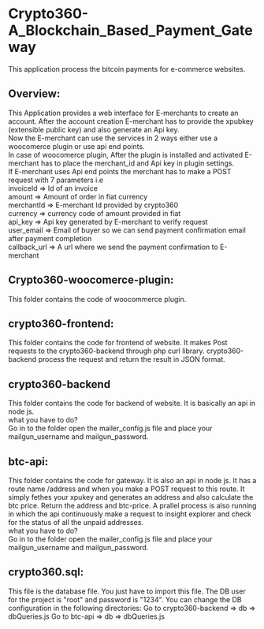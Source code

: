 # Crypto360-A_Blockchain_Based_Payment_Gateway
This application process the bitcoin payments for e-commerce websites.

## Overview:
This Application provides a web interface for E-merchants to create an account. After the account creation E-merchant has to
provide the xpubkey (extensible public key) and also generate an Api key.  
Now the E-merchant can use the services in 2 ways either use a woocomerce plugin or use api end points.  
In case of woocomerce plugin, After the plugin is installed and activated E-merchant has to place the merchant_id and
Api key in plugin settings.  
If E-merchant uses Api end points the merchant has to make a POST request with 7 parameters i.e  
invoiceId => Id of an invoice  
amount => Amount of order in fiat currency  
merchantId => E-merchant Id provided by crypto360  
currency => currency code of amount provided in fiat  
api_key => Api key generated by E-merchant to verify request  
user_email => Email of buyer so we can send payment confirmation email after payment completion  
callback_url => A url where we send the payment confirmation to E-merchant  
  
## Crypto360-woocomerce-plugin:
This folder contains the code of woocommerce plugin.

## crypto360-frontend:
This folder contains the code for frontend of website. It makes Post requests to the crypto360-backend through php curl library. crypto360-backend process the request and return the result in JSON format.
  
## crypto360-backend
This folder contains the code for backend of website. It is basically an api in node js.  
what you have to do?  
Go in to the folder open the mailer_config.js file and place your mailgun_username and mailgun_password.

## btc-api:
This folder contains the code for gateway. It is also an api in node js. It has a route name /address and when you make a POST request to this route. It simply fethes your xpukey and generates an address and also calculate the btc price. Return the address and btc-price. A prallel process is also running in which the api continuously make a request to insight explorer and check for the status of all the unpaid addresses.  
what you have to do?  
Go in to the folder open the mailer_config.js file and place your mailgun_username and mailgun_password.

## crypto360.sql:
This file is the database file. You just have to import this file.
The DB user for the project is "root" and password is "1234".
You can change the DB configuration in the following directories:
Go to crypto360-backend => db => dbQueries.js 
Go to btc-api => db => dbQueries.js 
